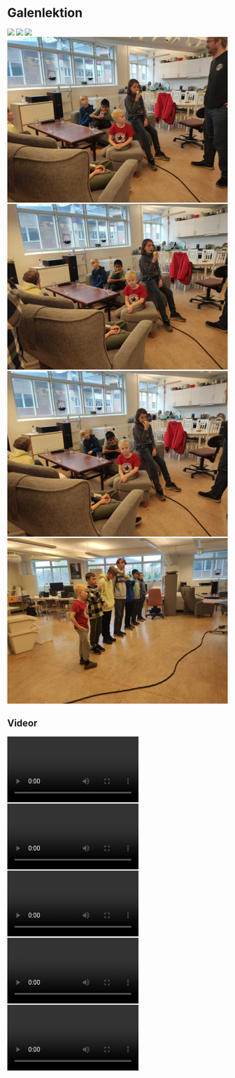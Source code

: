 # Galenlektion

![](2021109_1.jpg)
![](2021109_2.jpg)
![](2021109_3.jpg)
![](IMG_20211009_111252.jpg)
![](IMG_20211009_111254.jpg)
![](IMG_20211009_111257.jpg)
![](IMG_20211009_111800.jpg)

## Videor

![](VID_20211009_103342.mp4)
![](VID_20211009_104006.mp4)
![](VID_20211009_104019.mp4)
![](VID_20211009_112344.mp4)
![](VID_20211009_112604.mp4)
